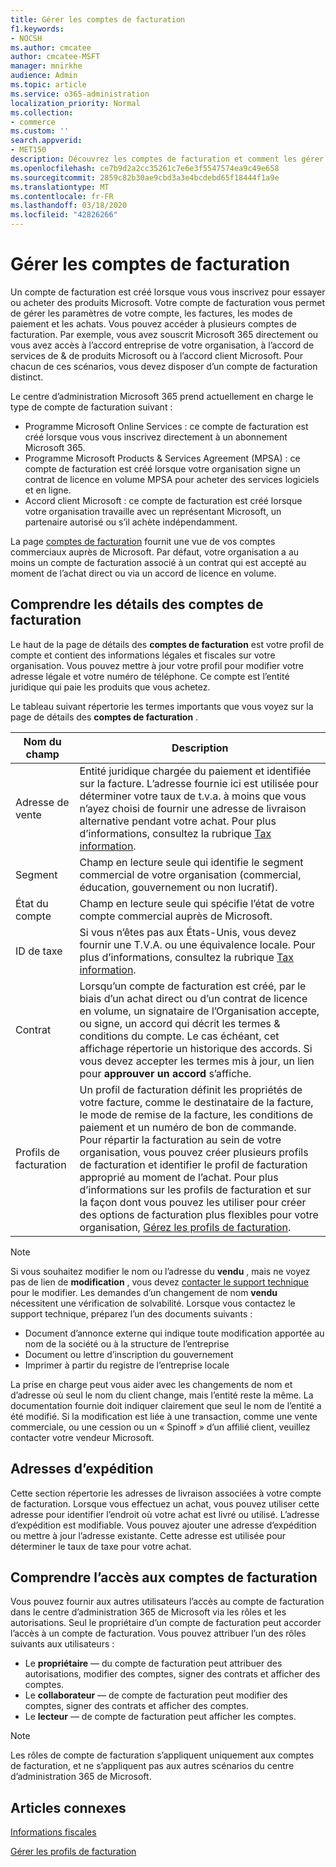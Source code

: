 ```yaml
---
title: Gérer les comptes de facturation
f1.keywords:
- NOCSH
ms.author: cmcatee
author: cmcatee-MSFT
manager: mnirkhe
audience: Admin
ms.topic: article
ms.service: o365-administration
localization_priority: Normal
ms.collection:
- commerce
ms.custom: ''
search.appverid:
- MET150
description: Découvrez les comptes de facturation et comment les gérer.
ms.openlocfilehash: ce7b9d2a2cc35261c7e6e3f5547574ea9c49e658
ms.sourcegitcommit: 2859c82b30ae9cbd3a3e4bcdebd65f18444f1a9e
ms.translationtype: MT
ms.contentlocale: fr-FR
ms.lasthandoff: 03/18/2020
ms.locfileid: "42826266"
---
```

# <a name="manage-billing-accounts"></a>Gérer les comptes de facturation

Un compte de facturation est créé lorsque vous vous inscrivez pour essayer ou acheter des produits Microsoft. Votre compte de facturation vous permet de gérer les paramètres de votre compte, les factures, les modes de paiement et les achats. Vous pouvez accéder à plusieurs comptes de facturation. Par exemple, vous avez souscrit Microsoft 365 directement ou vous avez accès à l’accord entreprise de votre organisation, à l’accord de services de & de produits Microsoft ou à l’accord client Microsoft. Pour chacun de ces scénarios, vous devez disposer d’un compte de facturation distinct.

Le centre d’administration Microsoft 365 prend actuellement en charge le type de compte de facturation suivant :

- Programme Microsoft Online Services : ce compte de facturation est créé lorsque vous vous inscrivez directement à un abonnement Microsoft 365.
- Programme Microsoft Products & Services Agreement (MPSA) : ce compte de facturation est créé lorsque votre organisation signe un contrat de licence en volume MPSA pour acheter des services logiciels et en ligne.
- Accord client Microsoft : ce compte de facturation est créé lorsque votre organisation travaille avec un représentant Microsoft, un partenaire autorisé ou s’il achète indépendamment.

La page <a href="https://go.microsoft.com/fwlink/p/?linkid=2084771" target="_blank">comptes de facturation</a> fournit une vue de vos comptes commerciaux auprès de Microsoft. Par défaut, votre organisation a au moins un compte de facturation associé à un contrat qui est accepté au moment de l’achat direct ou via un accord de licence en volume.

## <a name="understand-billing-account-details"></a>Comprendre les détails des comptes de facturation

Le haut de la page de détails des **comptes de facturation** est votre profil de compte et contient des informations légales et fiscales sur votre organisation. Vous pouvez mettre à jour votre profil pour modifier votre adresse légale et votre numéro de téléphone. Ce compte est l’entité juridique qui paie les produits que vous achetez.

Le tableau suivant répertorie les termes importants que vous voyez sur la page de détails des **comptes de facturation** .

| Nom du champ | Description |
|------------------|------------------------------------------------------------------------------------------------------------------------------------------------------------------------------------------------------------------------------------------------------------------------------|
| Adresse de vente | Entité juridique chargée du paiement et identifiée sur la facture. L’adresse fournie ici est utilisée pour déterminer votre taux de t.v.a. à moins que vous n’ayez choisi de fournir une adresse de livraison alternative pendant votre achat. Pour plus d’informations, consultez la rubrique [Tax information](billing-and-payments/tax-information.md). |
| Segment | Champ en lecture seule qui identifie le segment commercial de votre organisation (commercial, éducation, gouvernement ou non lucratif). |
| État du compte | Champ en lecture seule qui spécifie l’état de votre compte commercial auprès de Microsoft. |
| ID de taxe | Si vous n’êtes pas aux États-Unis, vous devez fournir une T.V.A. ou une équivalence locale. Pour plus d’informations, consultez la rubrique [Tax information](billing-and-payments/tax-information.md). |
| Contrat | Lorsqu’un compte de facturation est créé, par le biais d’un achat direct ou d’un contrat de licence en volume, un signataire de l’Organisation accepte, ou signe, un accord qui décrit les termes & conditions du compte. Le cas échéant, cet affichage répertorie un historique des accords. Si vous devez accepter les termes mis à jour, un lien pour **approuver un accord** s’affiche. |
| Profils de facturation | Un profil de facturation définit les propriétés de votre facture, comme le destinataire de la facture, le mode de remise de la facture, les conditions de paiement et un numéro de bon de commande. Pour répartir la facturation au sein de votre organisation, vous pouvez créer plusieurs profils de facturation et identifier le profil de facturation approprié au moment de l’achat. Pour plus d’informations sur les profils de facturation et sur la façon dont vous pouvez les utiliser pour créer des options de facturation plus flexibles pour votre organisation, [Gérez les profils de facturation](billing-and-payments/manage-billing-profiles.md). |

> [!NOTE]
> Si vous souhaitez modifier le nom ou l’adresse du **vendu** , mais ne voyez pas de lien de **modification** , vous devez [contacter le support technique](https://docs.microsoft.com/office365/admin/contact-support-for-business-products) pour le modifier. Les demandes d’un changement de nom **vendu** nécessitent une vérification de solvabilité. Lorsque vous contactez le support technique, préparez l’un des documents suivants :
>
> - Document d’annonce externe qui indique toute modification apportée au nom de la société ou à la structure de l’entreprise
> - Document ou lettre d’inscription du gouvernement
> - Imprimer à partir du registre de l’entreprise locale
>
> La prise en charge peut vous aider avec les changements de nom et d’adresse où seul le nom du client change, mais l’entité reste la même. La documentation fournie doit indiquer clairement que seul le nom de l’entité a été modifié. Si la modification est liée à une transaction, comme une vente commerciale, ou une cession ou un « Spinoff » d’un affilié client, veuillez contacter votre vendeur Microsoft.

## <a name="shipping-addresses"></a>Adresses d’expédition

Cette section répertorie les adresses de livraison associées à votre compte de facturation. Lorsque vous effectuez un achat, vous pouvez utiliser cette adresse pour identifier l’endroit où votre achat est livré ou utilisé. L’adresse d’expédition est modifiable. Vous pouvez ajouter une adresse d’expédition ou mettre à jour l’adresse existante. Cette adresse est utilisée pour déterminer le taux de taxe pour votre achat.

## <a name="understand-access-to-billing-accounts"></a>Comprendre l’accès aux comptes de facturation

Vous pouvez fournir aux autres utilisateurs l’accès au compte de facturation dans le centre d’administration 365 de Microsoft via les rôles et les autorisations. Seul le propriétaire d’un compte de facturation peut accorder l’accès à un compte de facturation. Vous pouvez attribuer l’un des rôles suivants aux utilisateurs :

- Le **propriétaire** &mdash; du compte de facturation peut attribuer des autorisations, modifier des comptes, signer des contrats et afficher des comptes.
- Le **collaborateur** &mdash; de compte de facturation peut modifier des comptes, signer des contrats et afficher des comptes.
- Le **lecteur** &mdash; de compte de facturation peut afficher les comptes.

> [!Note]
> Les rôles de compte de facturation s’appliquent uniquement aux comptes de facturation, et ne s’appliquent pas aux autres scénarios du centre d’administration 365 de Microsoft.

## <a name="related-articles"></a>Articles connexes

[Informations fiscales](billing-and-payments/tax-information.md)

[Gérer les profils de facturation](billing-and-payments/manage-billing-profiles.md)